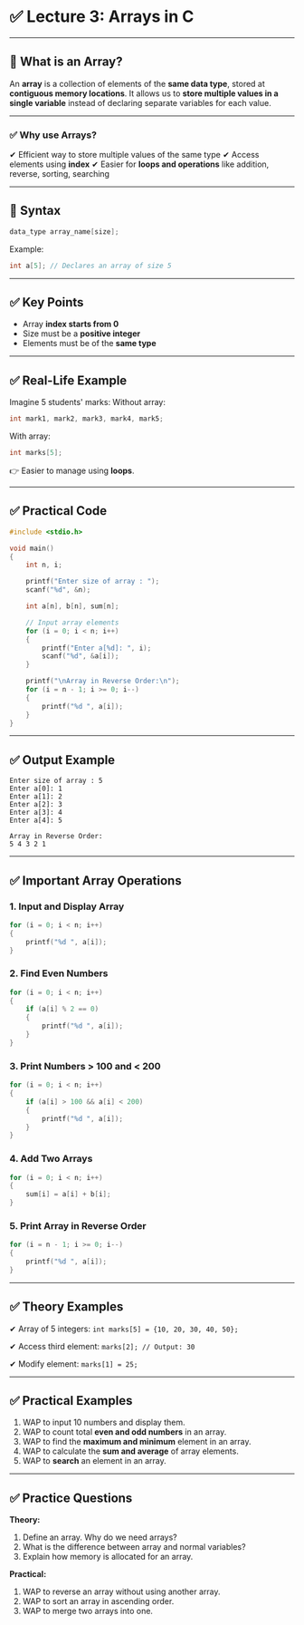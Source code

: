 
# ✅ Lecture 3: Arrays in C

---

## **📌 What is an Array?**

An **array** is a collection of elements of the **same data type**, stored at **contiguous memory locations**.
It allows us to **store multiple values in a single variable** instead of declaring separate variables for each value.

---

### ✅ **Why use Arrays?**

✔ Efficient way to store multiple values of the same type
✔ Access elements using **index**
✔ Easier for **loops and operations** like addition, reverse, sorting, searching

---

## **📌 Syntax**

```c
data_type array_name[size];
```

Example:

```c
int a[5]; // Declares an array of size 5
```

---

## **✅ Key Points**

* Array **index starts from 0**
* Size must be a **positive integer**
* Elements must be of the **same type**

---

## **✅ Real-Life Example**

Imagine 5 students' marks:
Without array:

```c
int mark1, mark2, mark3, mark4, mark5;
```

With array:

```c
int marks[5];
```

👉 Easier to manage using **loops**.

---

## **✅ Practical Code**

```c
#include <stdio.h>

void main()
{
    int n, i;

    printf("Enter size of array : ");
    scanf("%d", &n);

    int a[n], b[n], sum[n];

    // Input array elements
    for (i = 0; i < n; i++)
    {
        printf("Enter a[%d]: ", i);
        scanf("%d", &a[i]);
    }

    printf("\nArray in Reverse Order:\n");
    for (i = n - 1; i >= 0; i--)
    {
        printf("%d ", a[i]);
    }
}
```

---

## **✅ Output Example**

```
Enter size of array : 5
Enter a[0]: 1
Enter a[1]: 2
Enter a[2]: 3
Enter a[3]: 4
Enter a[4]: 5

Array in Reverse Order:
5 4 3 2 1
```

---

## **✅ Important Array Operations**

### 1. **Input and Display Array**

```c
for (i = 0; i < n; i++)
{
    printf("%d ", a[i]);
}
```

### 2. **Find Even Numbers**

```c
for (i = 0; i < n; i++)
{
    if (a[i] % 2 == 0)
    {
        printf("%d ", a[i]);
    }
}
```

### 3. **Print Numbers > 100 and < 200**

```c
for (i = 0; i < n; i++)
{
    if (a[i] > 100 && a[i] < 200)
    {
        printf("%d ", a[i]);
    }
}
```

### 4. **Add Two Arrays**

```c
for (i = 0; i < n; i++)
{
    sum[i] = a[i] + b[i];
}
```

### 5. **Print Array in Reverse Order**

```c
for (i = n - 1; i >= 0; i--)
{
    printf("%d ", a[i]);
}
```

---

## **✅ Theory Examples**

✔ Array of 5 integers:
`int marks[5] = {10, 20, 30, 40, 50};`

✔ Access third element:
`marks[2]; // Output: 30`

✔ Modify element:
`marks[1] = 25;`

---

## **✅ Practical Examples**

1. WAP to input 10 numbers and display them.
2. WAP to count total **even and odd numbers** in an array.
3. WAP to find the **maximum and minimum** element in an array.
4. WAP to calculate the **sum and average** of array elements.
5. WAP to **search** an element in an array.

---

## **✅ Practice Questions**

**Theory:**

1. Define an array. Why do we need arrays?
2. What is the difference between array and normal variables?
3. Explain how memory is allocated for an array.

**Practical:**

1. WAP to reverse an array without using another array.
2. WAP to sort an array in ascending order.
3. WAP to merge two arrays into one.
